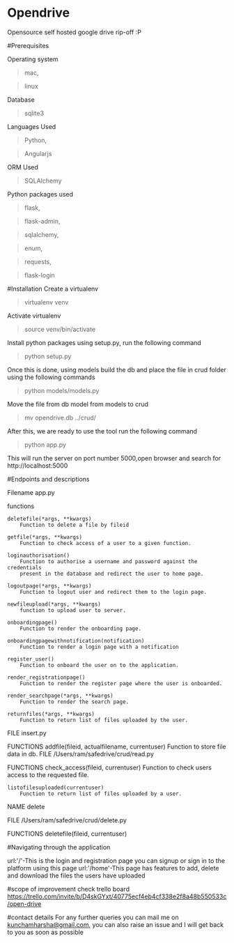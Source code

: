 # Opendrive
Opensource self hosted google drive rip-off :P 

#Prerequisites

Operating system
>mac,

>linux

Database
>sqlite3

Languages Used
>Python,

>Angularjs

ORM Used
>SQLAlchemy

Python packages used

>flask,

>flask-admin,

>sqlalchemy,

>enum,

>requests,

>flask-login


#Installation 
Create a virtualenv

>virtualenv venv

Activate virtualenv

>source venv/bin/activate

Install python packages using setup.py, run the following command

>python setup.py

Once this is done, using models build the db and place the file in crud folder using the following commands

>python models/models.py

Move the file from db model from models to crud

>mv opendrive.db ../crud/

After this, we are ready to use the tool run the following command

>python app.py

This will run the server on port number 5000,open browser and search for http://localhost:5000 


#Endpoints and descriptions

Filename app.py

functions

    deletefile(*args, **kwargs)
        Function to delete a file by fileid

    getfile(*args, **kwargs)
        Function to check access of a user to a given function.

    loginauthorisation()
        Function to authorise a username and password against the credentials
        present in the database and redirect the user to home page.

    logoutpage(*args, **kwargs)
        Function to logout user and redirect them to the login page.

    newfileupload(*args, **kwargs)
        function to upload user to server.

    onboardingpage()
        Function to render the onboarding page.

    onboardingpagewithnotification(notification)
        Function to render a login page with a notification

    register_user()
        Function to onboard the user on to the application.

    render_registrationpage()
        Function to render the register page where the user is onboarded.

    render_searchpage(*args, **kwargs)
        Function to render the search page.

    returnfiles(*args, **kwargs)
        Function to return list of files uploaded by the user.

FILE
    insert.py

FUNCTIONS
    addfile(fileid, actualfilename, currentuser)
        Function to store file data in db.
FILE
    /Users/ram/safedrive/crud/read.py

FUNCTIONS
    check_access(fileid, currentuser)
        Function to check users access to the requested file.

    listofilesuploaded(currentuser)
        Function to return list of files uploaded by a user.
NAME
    delete

FILE
    /Users/ram/safedrive/crud/delete.py

FUNCTIONS
    deletefile(fileid, currentuser)


#Navigating through the application

url:'/'-This is the login and registration page you can signup or sign in to the platform using this page
url:'/home'-This page has features to add, delete and download the files the users have uploaded

#scope of improvement
check trello board https://trello.com/invite/b/D4skGYxt/40775ecf4eb4cf338e2f8a48b550533c/open-drive


#contact details
For any further queries you can mail me on kunchamharsha@gmail.com,
you can also raise an issue and I will get back to you as soon as possible